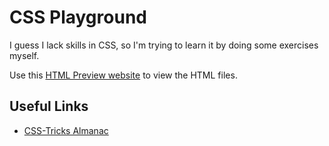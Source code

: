 # CSS Playground

I guess I lack skills in CSS, so I'm trying to learn it by doing some exercises myself.

Use this [HTML Preview website](https://htmlpreview.github.io/) to view the HTML files.

## Useful Links

- [CSS-Tricks Almanac](https://css-tricks.com/almanac/)
